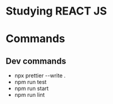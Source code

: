 # Studying REACT JS

# Commands
## Dev commands
- npx prettier --write .
- npm run test
- npm run start
- npm run lint

